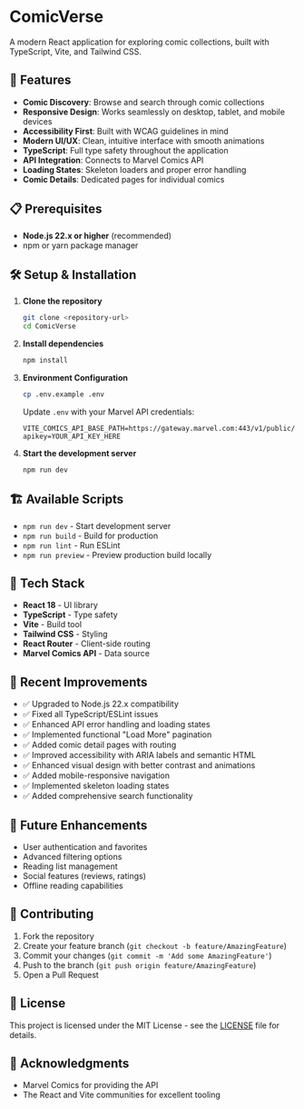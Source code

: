 # ComicVerse

A modern React application for exploring comic collections, built with TypeScript, Vite, and Tailwind CSS.

## 🚀 Features

- **Comic Discovery**: Browse and search through comic collections
- **Responsive Design**: Works seamlessly on desktop, tablet, and mobile devices
- **Accessibility First**: Built with WCAG guidelines in mind
- **Modern UI/UX**: Clean, intuitive interface with smooth animations
- **TypeScript**: Full type safety throughout the application
- **API Integration**: Connects to Marvel Comics API
- **Loading States**: Skeleton loaders and proper error handling
- **Comic Details**: Dedicated pages for individual comics

## 📋 Prerequisites

- **Node.js 22.x or higher** (recommended)
- npm or yarn package manager

## 🛠️ Setup & Installation

1. **Clone the repository**
   ```bash
   git clone <repository-url>
   cd ComicVerse
   ```

2. **Install dependencies**
   ```bash
   npm install
   ```

3. **Environment Configuration**
   ```bash
   cp .env.example .env
   ```
   
   Update `.env` with your Marvel API credentials:
   ```env
   VITE_COMICS_API_BASE_PATH=https://gateway.marvel.com:443/v1/public/comics?apikey=YOUR_API_KEY_HERE
   ```

4. **Start the development server**
   ```bash
   npm run dev
   ```

## 🏗️ Available Scripts

- `npm run dev` - Start development server
- `npm run build` - Build for production
- `npm run lint` - Run ESLint
- `npm run preview` - Preview production build locally

## 🎨 Tech Stack

- **React 18** - UI library
- **TypeScript** - Type safety
- **Vite** - Build tool
- **Tailwind CSS** - Styling
- **React Router** - Client-side routing
- **Marvel Comics API** - Data source

## 🌟 Recent Improvements

- ✅ Upgraded to Node.js 22.x compatibility
- ✅ Fixed all TypeScript/ESLint issues
- ✅ Enhanced API error handling and loading states
- ✅ Implemented functional "Load More" pagination
- ✅ Added comic detail pages with routing
- ✅ Improved accessibility with ARIA labels and semantic HTML
- ✅ Enhanced visual design with better contrast and animations
- ✅ Added mobile-responsive navigation
- ✅ Implemented skeleton loading states
- ✅ Added comprehensive search functionality

## 🎯 Future Enhancements

- User authentication and favorites
- Advanced filtering options
- Reading list management
- Social features (reviews, ratings)
- Offline reading capabilities

## 🤝 Contributing

1. Fork the repository
2. Create your feature branch (`git checkout -b feature/AmazingFeature`)
3. Commit your changes (`git commit -m 'Add some AmazingFeature'`)
4. Push to the branch (`git push origin feature/AmazingFeature`)
5. Open a Pull Request

## 📄 License

This project is licensed under the MIT License - see the [LICENSE](LICENSE) file for details.

## 🙏 Acknowledgments

- Marvel Comics for providing the API
- The React and Vite communities for excellent tooling
